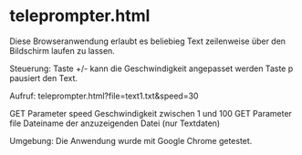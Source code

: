 # teleprompter.html

Diese Browseranwendung erlaubt es beliebieg Text zeilenweise über den Bildschirm laufen zu lassen.

Steuerung:
  Taste +/- kann die Geschwindigkeit angepasset werden
  Taste p pausiert den Text.

Aufruf: 
  teleprompter.html?file=text1.txt&speed=30
  
  GET Parameter speed   Geschwindigkeit zwischen 1 und 100
  GET Parameter file    Dateiname der anzuzeigenden Datei (nur Textdaten)

Umgebung:
  Die Anwendung wurde mit Google Chrome getestet.
